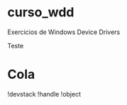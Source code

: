 curso_wdd
=========

Exercicios de Windows Device Drivers

Teste


Cola
====

!devstack
!handle
!object